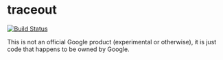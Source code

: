 # traceout

[![Build Status](https://travis-ci.org/google/traceout.svg?branch=master)](https://travis-ci.org/google/traceout)

This is not an official Google product (experimental or otherwise), it is just code that happens to be owned by Google.
